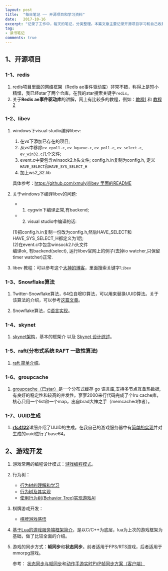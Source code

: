 ```yaml
---
layout: post
title:  "每日笔记 —— 开源项目和学习资料"
date:   2017-10-16
excerpt: "记录了工作中，每天的笔记，分类整理。本篇文章主要记录开源项目学习和自己收集的学习资料。"
tag:
- 读书笔记
comments: true
---
```


## 1、开源项目
### 1-1、redis

1. redis项目里面的网络框架（Redis ae事件驱动库）非常不错，称得上是短小精悍，我已经star了两个仓库，在我的star搜索关键字`redis`。
2. 关于**Redis ae事件驱动库**的讲解，网上有比较多的教程，例如：[教程1](http://www.wzxue.com/%E8%A7%A3%E8%AF%BBredis-ae%E4%BA%8B%E4%BB%B6%E9%A9%B1%E5%8A%A8%E5%BA%93/) 和 [教程2](https://m.oschina.net/blog/161077)

### 1-2、libev

1. windows下visual studio编译libev:

	1. 在vs下添加已存在的项目;
	2. 从vs中移除`ev_epoll.c`, `ev_kqueue.c`, `ev_poll.c`, `ev_select.c`, `ev_win32.c`几个文件;
	3. event.c中要包含winsock2.h头文件; config.h.in复制为config.h, 定义`HAVE_SELECT`和`HAVE_SYS_SELECT_H`
	4. 加上ws2_32.lib

	具体参考：[https://github.com/xmulyj/libev 里面的README](https://github.com/xmulyj/libev/blob/master/readme.txt)

2. 关于windows下编译libev的问题:
	- 1. cygwin下编译正常,有backend;
	- 2. visual studio中编译的话:

	(1)把config.h.in复制一份改为config.h,然后HAVE_SELECT和HAVE_SYS_SELECT_H都定义为1后;  
	(2)在event.c中包含winsock2.h头文件  
	编译ok, 有backend(select), 运行libev官网上的例子(去掉io watcher,只保留timer watcher)正常.

3. libev 教程：可以参考这个[大神的博客](http://dirtysalt.info/)，里面搜索关键字`libev`


### 1-3、Snowflake算法

1. Twitter-Snowflake算法，64位自增ID算法，可以用来替换UUID算法。关于该算法的介绍，可以参考[这篇文章](http://www.lanindex.com/twitter-snowflake%EF%BC%8C64%E4%BD%8D%E8%87%AA%E5%A2%9Eid%E7%AE%97%E6%B3%95%E8%AF%A6%E8%A7%A3/
)。

2. Snowflake算法，[C语言实现](https://github.com/korialuo/skynet/blob/master/lualib-src/lua-snowflake.c)。


### 1-4、skynet

1. [skynet架构](http://www.cnblogs.com/ychellboy/archive/2012/10/15/2723470.html)，基本的框架介 以及 [Skynet 设计综述](https://my.oschina.net/zengjs275/blog/719663)。

### 1-5、raft(分布式系统 RAFT 一致性算法)

1. [raft 简单介绍](http://thesecretlivesofdata.com/raft/)。 

### 1-6、groupcache

1. [groupcache（已star）](https://github.com/golang/groupcache)是一个分布式缓存 go 语言库,支持多节点互备热数据,有良好的稳定性和较高的并发性。寥寥2000来行代码完成了个lru cache库，核心只用一个list和一个map，出自brad大神之手（memcached作者）。


### 1-7、UUID生成

1. [**rfc4122**](https://tools.ietf.org/html/rfc4122)详细介绍了UUID的生成。在我自己的游戏服务器中有[简单的实现](https://github.com/shuimu98/game_server/blob/master/src/lualib-src/lbase64.c)并对生成的uuid进行了base64。

## 2、游戏开发

1. 游戏常用的编程设计模式：[游戏编程模式](http://gpp.tkchu.me/)。
2. 行为树：

	- [行为树的理解和学习](http://www.cnblogs.com/hammerc/p/5044815.html)
	- [行为树及其实现](http://godorz.info/2015/10/behaviourtree/)
	- [使用行为树(Behavior Tree)实现游戏AI](http://blog.csdn.net/kenkao/article/details/6099966)
3. 棋牌游戏开发：

	- [棋牌游戏感悟](https://zhuanlan.zhihu.com/cronlygames)

4. [基于Lua的游戏服务端框架简介](http://blog.csdn.net/lalate/article/details/51498869)，是以C/C++为底层，lua为上次的游戏框架为基础，做了比较全面的介绍。
5. 游戏的同步方式：**帧同步**和**状态同步**。前者适用于FPS/RTS游戏，后者适用于mmorpg游戏。

	参考： [状态同步与帧同步](http://www.cnblogs.com/sevenyuan/p/5283265.html)和[动作手游实时PVP帧同步方案（客户端）](https://www.cnblogs.com/shown/p/6108617.html)
